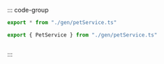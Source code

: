 ::: code-group
```typescript [all]
export * from "./gen/petService.ts"
```
```typescript [named]
export { PetService } from "./gen/petService.ts"
```
```typescript [false]
```
:::
